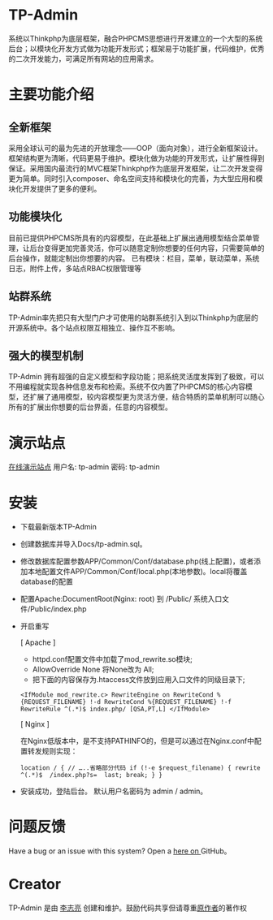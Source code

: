 # TP-Admin #
系统以Thinkphp为底层框架，融合PHPCMS思想进行开发建立的一个大型的系统后台；以模块化开发方式做为功能开发形式；框架易于功能扩展，代码维护，优秀的二次开发能力，可满足所有网站的应用需求。

# 主要功能介绍 #
## 全新框架
采用全球认可的最为先进的开放理念——OOP（面向对象），进行全新框架设计。框架结构更为清晰，代码更易于维护。模块化做为功能的开发形式，让扩展性得到保证。采用国内最流行的MVC框架Thinkphp作为底层开发框架，让二次开发变得更为简单。同时引入composer、命名空间支持和模块化的完善，为大型应用和模块化开发提供了更多的便利。

## 功能模块化
目前已提供PHPCMS所具有的内容模型，在此基础上扩展出通用模型结合菜单管理，让后台变得更加完善灵活，你可以随意定制你想要的任何内容，只需要简单的后台操作，就能定制出你想要的内容。 已有模块：栏目，菜单，联动菜单，系统日志，附件上传，多站点RBAC权限管理等

## 站群系统
TP-Admin率先把只有大型门户才可使用的站群系统引入到以Thinkphp为底层的开源系统中。各个站点权限互相独立、操作互不影响。

## 强大的模型机制
TP-Admin 拥有超强的自定义模型和字段功能；把系统灵活度发挥到了极致，可以不用编程就实现各种信息发布和检索。系统不仅内置了PHPCMS的核心内容模型，还扩展了通用模型，较内容模型更为灵活方便，结合特质的菜单机制可以随心所有的扩展出你想要的后台界面，任意的内容模型。

# 演示站点 #
[在线演示站点](http://tp-admin.hhailuo.com/)
用户名: tp-admin 密码: tp-admin

# 安装 #
* 下载最新版本TP-Admin
* 创建数据库并导入Docs/tp-admin.sql。
* 修改数据库配置参数APP/Common/Conf/database.php(线上配置)，或者添加本地配置文件APP/Common/Conf/local.php(本地参数)。local将覆盖database的配置
* 配置Apache:DocumentRoot(Nginx: root) 到 /Public/ 系统入口文件/Public/index.php
* 开启重写

  [ Apache ]

   * httpd.conf配置文件中加载了mod_rewrite.so模块;
   * AllowOverride None 将None改为 All;
   * 把下面的内容保存为.htaccess文件放到应用入口文件的同级目录下;

    `<IfModule mod_rewrite.c>
        RewriteEngine on
        RewriteCond %{REQUEST_FILENAME} !-d
        RewriteCond %{REQUEST_FILENAME} !-f
        RewriteRule ^(.*)$ index.php/ [QSA,PT,L]
    </IfModule>`

   [ Nginx ]
   
   在Nginx低版本中，是不支持PATHINFO的，但是可以通过在Nginx.conf中配置转发规则实现：
    
    `location / { // …..省略部分代码
        if (!-e $request_filename) {
            rewrite  ^(.*)$  /index.php?s=  last;
            break;
         }
    }`
   
* 安装成功，登陆后台。 默认用户名密码为 admin / admin。


# 问题反馈 #
Have a bug or an issue with this system? Open a  [ here on ](https://github.com/476552238li/TP-Admin-V2.0/issues)  GitHub。

# Creator #
TP-Admin 是由 [李志亮](http://www.hhailuo.com) 创建和维护。鼓励代码共享但请尊重[原作者](http://www.hhailuo.com)的著作权
